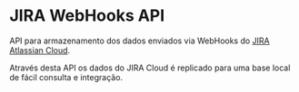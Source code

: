 # JIRA WebHooks API

API para armazenamento dos dados enviados via WebHooks do [JIRA Atlassian Cloud](https://jira.atlassian.com/secure/Dashboard.jspa).

Através desta API os dados do JIRA Cloud é replicado para uma base local de fácil consulta e integração.
